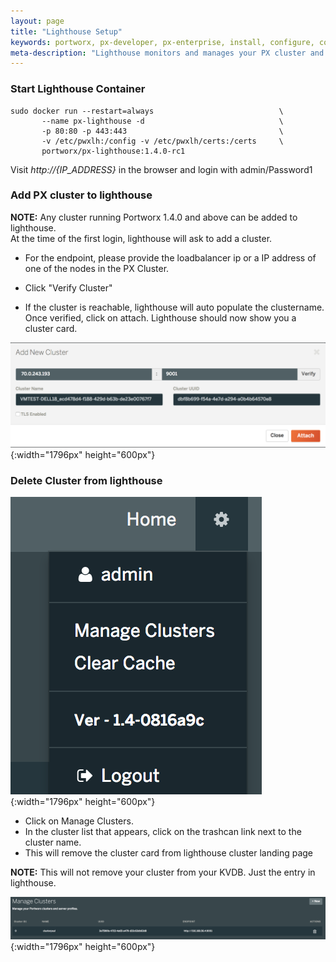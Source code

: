 ```yaml
---
layout: page
title: "Lighthouse Setup"
keywords: portworx, px-developer, px-enterprise, install, configure, container, storage, lighthouse
meta-description: "Lighthouse monitors and manages your PX cluster and storage and can be run on-prem. Find out how today."
---
```


### Start Lighthouse Container

```
sudo docker run --restart=always                            \
       --name px-lighthouse -d                              \
       -p 80:80 -p 443:443                                  \
       -v /etc/pwxlh:/config -v /etc/pwxlh/certs:/certs     \
       portworx/px-lighthouse:1.4.0-rc1
```

Visit *http://{IP_ADDRESS}* in the browser and login with admin/Password1

### Add PX cluster to lighthouse

**NOTE:** Any cluster running Portworx 1.4.0 and above can be added to lighthouse.  
         At the time of the first login, lighthouse will ask to add a cluster.

* For the endpoint,  please provide the loadbalancer ip or a IP address of one of the nodes in the PX Cluster.

* Click "Verify Cluster" 

* If the cluster is reachable, lighthouse will auto populate the clustername.
   Once verified, click on attach. Lighthouse should now show you a cluster card.

![Lighthouse add new cluster](/images/lh-new-add-cluster.png){:width="1796px" height="600px"}

### Delete Cluster from lighthouse

![Lighthouse menu](/images/lh-new-menu.png){:width="1796px" height="600px"}

* Click on Manage Clusters. 
* In the cluster list that appears, click on the trashcan link next to the cluster name.
* This will remove the cluster card from lighthouse cluster landing page 

**NOTE:** This will not remove your cluster from your KVDB. Just the entry in lighthouse.

![Lighthouse add new cluster](/images/lh-new-delete-cluster.png){:width="1796px" height="600px"}
